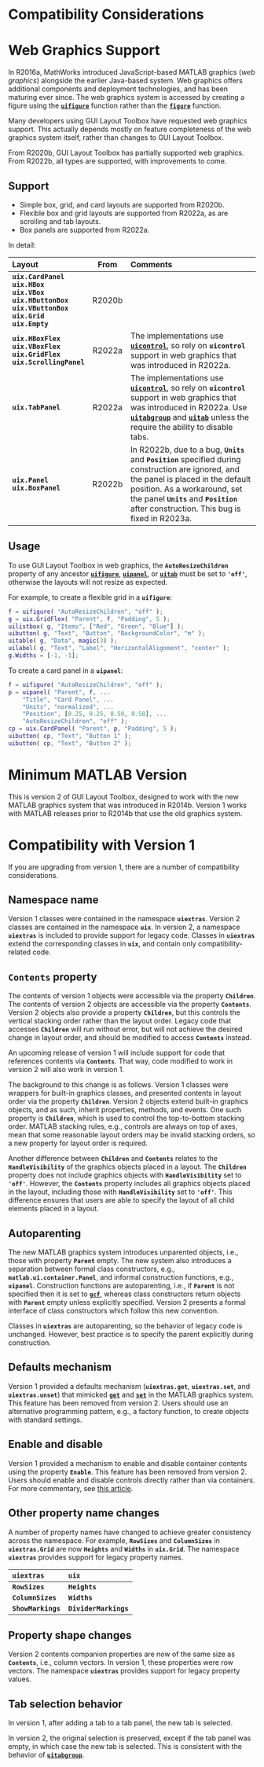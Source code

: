 
# **Compatibility Considerations**

# Web Graphics Support

In R2016a, MathWorks introduced JavaScript\-based MATLAB graphics (*web graphics*) alongside the earlier Java\-based system. Web graphics offers additional components and deployment technologies, and has been maturing ever since. The web graphics system is accessed by creating a figure using the [**`uifigure`**](https://www.mathworks.com/help/matlab/ref/uifigure.html) function rather than the [**`figure`**](https://www.mathworks.com/help/matlab/ref/figure.html) function.


Many developers using GUI Layout Toolbox have requested web graphics support. This actually depends mostly on feature completeness of the web graphics system itself, rather than changes to GUI Layout Toolbox.


From R2020b, GUI Layout Toolbox has partially supported web graphics. From R2022b, all types are supported, with improvements to come.

## Support
-  Simple box, grid, and card layouts are supported from R2020b. 
-  Flexible box and grid layouts are supported from R2022a, as are scrolling and tab layouts. 
-  Box panels are supported from R2022a. 

In detail:

| **Layout** | **From** | **Comments** |
| :-- | :---: | :-- |
| **`uix.CardPanel`** <br> **`uix.HBox`** <br> **`uix.VBox`** <br> **`uix.HButtonBox`** <br> **`uix.VButtonBox`** <br> **`uix.Grid`** <br> **`uix.Empty`** <br>  | R2020b |   |
| **`uix.HBoxFlex`** <br> **`uix.VBoxFlex`** <br> **`uix.GridFlex`** <br> **`uix.ScrollingPanel`** <br>  | R2022a | The implementations use [**`uicontrol`**](https://www.mathworks.com/help/matlab/ref/uicontrol.html), so rely on **`uicontrol`** support in web graphics that was introduced in R2022a. |
| **`uix.TabPanel`** <br>  | R2022a | The implementations use [**`uicontrol`**](https://www.mathworks.com/help/matlab/ref/uicontrol.html), so rely on **`uicontrol`** support in web graphics that was introduced in R2022a. Use [**`uitabgroup`**](https://www.mathworks.com/help/matlab/ref/uitabgroup.html) and [**`uitab`**](https://www.mathworks.com/help/matlab/ref/uitab.html) unless the require the ability to disable tabs. <br>   |
| **`uix.Panel`** <br> **`uix.BoxPanel`** <br>  | R2022b <br>  | In R2022b, due to a bug, **`Units`** and **`Position`** specified during construction are ignored, and the panel is placed in the default position. As a workaround, set the panel **`Units`** and **`Position`** after construction. This bug is fixed in R2023a. |

## Usage

To use GUI Layout Toolbox in web graphics, the **`AutoResizeChildren`** property of any ancestor [**`uifigure`**](https://www.mathworks.com/help/matlab/ref/uifigure.html), [**`uipanel`**](https://www.mathworks.com/help/matlab/ref/uipanel.html), or [**`uitab`**](https://www.mathworks.com/help/matlab/ref/uitab.html) must be set to **`'off'`**, otherwise the layouts will not resize as expected.


For example, to create a flexible grid in a **`uifigure`**:

```matlab
f = uifigure( "AutoResizeChildren", "off" );
g = uix.GridFlex( "Parent", f, "Padding", 5 );
uilistbox( g, "Items", ["Red", "Green", "Blue"] );
uibutton( g, "Text", "Button", "BackgroundColor", "m" );
uitable( g, "Data", magic(3) );
uilabel( g, "Text", "Label", "HorizontalAlignment", "center" );
g.Widths = [-1, -1];
```
To create a card panel in a **`uipanel`**:

```matlab
f = uifigure( "AutoResizeChildren", "off" );
p = uipanel( "Parent", f, ...
    "Title", "Card Panel", ...
    "Units", "normalized", ...
    "Position", [0.25, 0.25, 0.50, 0.50], ...
    "AutoResizeChildren", "off" );
cp = uix.CardPanel( "Parent", p, "Padding", 5 );
uibutton( cp, "Text", "Button 1" );
uibutton( cp, "Text", "Button 2" );
```

# **Minimum MATLAB Version**

This is version 2 of GUI Layout Toolbox, designed to work with the new MATLAB graphics system that was introduced in R2014b. Version 1 works with MATLAB releases prior to R2014b that use the old graphics system.

# Compatibility with Version 1

If you are upgrading from version 1, there are a number of compatibility considerations.

## Namespace name

Version 1 classes were contained in the namespace **`uiextras`**. Version 2 classes are contained in the namespace **`uix`**. In version 2, a namespace **`uiextras`** is included to provide support for legacy code. Classes in **`uiextras`** extend the corresponding classes in **`uix`**, and contain only compatibility\-related code.

## `Contents` property

The contents of version 1 objects were accessible via the property **`Children`**. The contents of version 2 objects are accessible via the property **`Contents`**. Version 2 objects also provide a property **`Children`**, but this controls the vertical stacking order rather than the layout order. Legacy code that accesses **`Children`** will run without error, but will not achieve the desired change in layout order, and should be modified to access **`Contents`** instead.


An upcoming release of version 1 will include support for code that references contents via **`Contents`**. That way, code modified to work in version 2 will also work in version 1.


The background to this change is as follows. Version 1 classes were wrappers for built\-in graphics classes, and presented contents in layout order via the property **`Children`**. Version 2 objects extend built\-in graphics objects, and as such, inherit properties, methods, and events. One such property is **`Children`**, which is used to control the top\-to\-bottom stacking order. MATLAB stacking rules, e.g., controls are always on top of axes, mean that some reasonable layout orders may be invalid stacking orders, so a new property for layout order is required.


Another difference between **`Children`** and **`Contents`** relates to the **`HandleVisibility`** of the graphics objects placed in a layout. The **`Children`** property does not include graphics objects with **`HandleVisibility`** set to **`'off'`**. However, the **`Contents`** property includes all graphics objects placed in the layout, including those with **`HandleVisibility`** set to **`'off'`**. This difference ensures that users are able to specify the layout of all child elements placed in a layout.

## Autoparenting

The new MATLAB graphics system introduces unparented objects, i.e., those with property **`Parent`** empty. The new system also introduces a separation between formal class constructors, e.g., **`matlab.ui.container.Panel`**, and informal construction functions, e.g., **`uipanel`**. Construction functions are autoparenting, i.e., if **`Parent`** is not specified then it is set to [**`gcf`**](https://www.mathworks.com/help/matlab/ref/gcf.html), whereas class constructors return objects with **`Parent`** empty unless explicitly specified. Version 2 presents a formal interface of class constructors which follow this new convention.


Classes in **`uiextras`** are autoparenting, so the behavior of legacy code is unchanged. However, best practice is to specify the parent explicitly during construction.

## Defaults mechanism

Version 1 provided a defaults mechanism (**`uiextras.get`**, **`uiextras.set`**, and **`uiextras.unset`**) that mimicked [**`get`**](https://www.mathworks.com/help/matlab/ref/get.html) and [**`set`**](https://www.mathworks.com/help/matlab/ref/set.html) in the MATLAB graphics system. This feature has been removed from version 2. Users should use an alternative programming pattern, e.g., a factory function, to create objects with standard settings.

## Enable and disable

Version 1 provided a mechanism to enable and disable container contents using the property **`Enable`**. This feature has been removed from version 2. Users should enable and disable controls directly rather than via containers. For more commentary, see [this article](https://stackoverflow.com/questions/305527/how-to-disable-a-container-and-its-children-in-swing).

## Other property name changes

A number of property names have changed to achieve greater consistency across the namespace. For example, **`RowSizes`** and **`ColumnSizes`** in **`uiextras.Grid`** are now **`Heights`** and **`Widths`** in **`uix.Grid`**. The namespace **`uiextras`** provides support for legacy property names.

| **`uiextras`** | **`uix`** |
| :-- | :-- |
| **`RowSizes`** | **`Heights`** |
| **`ColumnSizes`** | **`Widths`** |
| **`ShowMarkings`** | **`DividerMarkings`**  |

## Property shape changes

Version 2 contents companion properties are now of the same size as **`Contents`**, i.e., column vectors. In version 1, these properties were row vectors. The namespace **`uiextras`** provides support for legacy property values.

## Tab selection behavior

In version 1, after adding a tab to a tab panel, the new tab is selected.


In version 2, the original selection is preserved, except if the tab panel was empty, in which case the new tab is selected. This is consistent with the behavior of [**`uitabgroup`**](https://www.mathworks.com/help/matlab/ref/uitabgroup.html).

